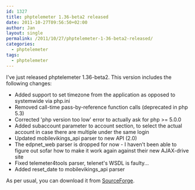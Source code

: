```yaml
---
id: 1327
title: phptelemeter 1.36-beta2 released
date: 2011-10-27T09:56:50+02:00
author: Jan
layout: single
permalink: /2011/10/27/phptelemeter-1-36-beta2-released/
categories:
  - phptelemeter
tags:
  - phptelemeter
---
```

I've just released phptelemeter 1.36-beta2. This version includes the following changes:

  * Added support to set timezone from the application as opposed to systemwide via php.ini
  * Removed call-time pass-by-reference function calls (deprecated in php 5.3)
  * Corrected 'php version too low' error to actually ask for php >= 5.0.0
  * Added subaccount parameter to account section, to select the actual account in case there are multiple under the same login
  * Updated mobilevikings_api parser to new API (2.0)
  * The edpnet_web parser is dropped for now - I haven't been able to figure out sofar how to make it work again against their new AJAX-drive site
  * Fixed telemeter4tools parser, telenet's WSDL is faulty...
  * Added reset\_date to mobilevikings\_api parser

As per usual, you can download it from [SourceForge](http://sourceforge.net/projects/phptelemeter).